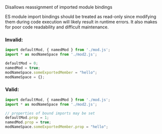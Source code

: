 Disallows reassignment of imported module bindings

ES module import bindings should be treated as read-only since modifying them
during code execution will likely result in runtime errors.  It also makes for
poor code readability and difficult maintenance.

### Invalid:

```typescript
import defaultMod, { namedMod } from './mod.js';
import * as modNameSpace from './mod2.js';

defaultMod = 0;
namedMod = true;
modNameSpace.someExportedMember = "hello";
modNameSpace = {};
```

### Valid:

```typescript
import defaultMod, { namedMod } from './mod.js';
import * as modNameSpace from './mod2.js';

// properties of bound imports may be set
defaultMod.prop = 1;
namedMod.prop = true;
modNameSpace.someExportedMember.prop = "hello";
```
